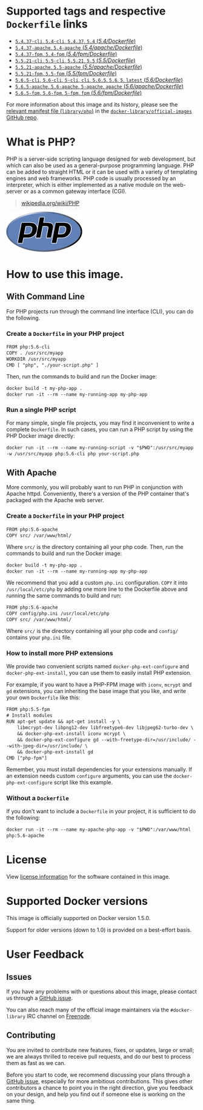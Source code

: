 # Supported tags and respective `Dockerfile` links

-	[`5.4.37-cli`, `5.4-cli`, `5.4.37`, `5.4` (*5.4/Dockerfile*)](https://github.com/docker-library/php/blob/63835823986369ab5982cc6ea1345a962fda5b4a/5.4/Dockerfile)
-	[`5.4.37-apache`, `5.4-apache` (*5.4/apache/Dockerfile*)](https://github.com/docker-library/php/blob/63835823986369ab5982cc6ea1345a962fda5b4a/5.4/apache/Dockerfile)
-	[`5.4.37-fpm`, `5.4-fpm` (*5.4/fpm/Dockerfile*)](https://github.com/docker-library/php/blob/d506059bc4361bfe9b0ce536c7d94f76a37d2c02/5.4/fpm/Dockerfile)
-	[`5.5.21-cli`, `5.5-cli`, `5.5.21`, `5.5` (*5.5/Dockerfile*)](https://github.com/docker-library/php/blob/63835823986369ab5982cc6ea1345a962fda5b4a/5.5/Dockerfile)
-	[`5.5.21-apache`, `5.5-apache` (*5.5/apache/Dockerfile*)](https://github.com/docker-library/php/blob/63835823986369ab5982cc6ea1345a962fda5b4a/5.5/apache/Dockerfile)
-	[`5.5.21-fpm`, `5.5-fpm` (*5.5/fpm/Dockerfile*)](https://github.com/docker-library/php/blob/c871678cc7c8dbc9277832e35f14f3534f2dd0fb/5.5/fpm/Dockerfile)
-	[`5.6.5-cli`, `5.6-cli`, `5-cli`, `cli`, `5.6.5`, `5.6`, `5`, `latest` (*5.6/Dockerfile*)](https://github.com/docker-library/php/blob/63835823986369ab5982cc6ea1345a962fda5b4a/5.6/Dockerfile)
-	[`5.6.5-apache`, `5.6-apache`, `5-apache`, `apache` (*5.6/apache/Dockerfile*)](https://github.com/docker-library/php/blob/63835823986369ab5982cc6ea1345a962fda5b4a/5.6/apache/Dockerfile)
-	[`5.6.5-fpm`, `5.6-fpm`, `5-fpm`, `fpm` (*5.6/fpm/Dockerfile*)](https://github.com/docker-library/php/blob/c871678cc7c8dbc9277832e35f14f3534f2dd0fb/5.6/fpm/Dockerfile)

For more information about this image and its history, please see the [relevant manifest file (`library/php`)](https://github.com/docker-library/official-images/blob/master/library/php) in the [`docker-library/official-images` GitHub repo](https://github.com/docker-library/official-images).

# What is PHP?

PHP is a server-side scripting language designed for web development, but which can also be used as a general-purpose programming language. PHP can be added to straight HTML or it can be used with a variety of templating engines and web frameworks. PHP code is usually processed by an interpreter, which is either implemented as a native module on the web-server or as a common gateway interface (CGI).

> [wikipedia.org/wiki/PHP](http://en.wikipedia.org/wiki/PHP)

![logo](https://raw.githubusercontent.com/docker-library/docs/master/php/logo.png)

# How to use this image.

## With Command Line

For PHP projects run through the command line interface (CLI), you can do the following.

### Create a `Dockerfile` in your PHP project

	FROM php:5.6-cli
	COPY . /usr/src/myapp
	WORKDIR /usr/src/myapp
	CMD [ "php", "./your-script.php" ]

Then, run the commands to build and run the Docker image:

	docker build -t my-php-app .
	docker run -it --rm --name my-running-app my-php-app

### Run a single PHP script

For many simple, single file projects, you may find it inconvenient to write a complete `Dockerfile`. In such cases, you can run a PHP script by using the PHP Docker image directly:

	docker run -it --rm --name my-running-script -v "$PWD":/usr/src/myapp -w /usr/src/myapp php:5.6-cli php your-script.php

## With Apache

More commonly, you will probably want to run PHP in conjunction with Apache httpd. Conveniently, there's a version of the PHP container that's packaged with the Apache web server.

### Create a `Dockerfile` in your PHP project

	FROM php:5.6-apache
	COPY src/ /var/www/html/

Where `src/` is the directory containing all your php code. Then, run the commands to build and run the Docker image:

	docker build -t my-php-app .
	docker run -it --rm --name my-running-app my-php-app

We recommend that you add a custom `php.ini` configuration. `COPY` it into `/usr/local/etc/php` by adding one more line to the Dockerfile above and running the same commands to build and run:

	FROM php:5.6-apache
	COPY config/php.ini /usr/local/etc/php
	COPY src/ /var/www/html/

Where `src/` is the directory containing all your php code and `config/` contains your `php.ini` file.

### How to install more PHP extensions

We provide two convenient scripts named `docker-php-ext-configure` and `docker-php-ext-install`, you can use them to easily install PHP extension.

For example, if you want to have a PHP-FPM image with `iconv`, `mcrypt` and `gd` extensions, you can inheriting the base image that you like, and write your own `Dockerfile` like this:

	FROM php:5.5-fpm
	# Install modules
	RUN apt-get update && apt-get install -y \
	    libmcrypt-dev libpng12-dev libfreetype6-dev libjpeg62-turbo-dev \
	    && docker-php-ext-install iconv mcrypt \
	    && docker-php-ext-configure gd --with-freetype-dir=/usr/include/ --with-jpeg-dir=/usr/include/ \
	    && docker-php-ext-install gd
	CMD ["php-fpm"]

Remember, you must install dependencies for your extensions manually. If an extension needs custom `configure` arguments, you can use the `docker-php-ext-configure` script like this example.

### Without a `Dockerfile`

If you don't want to include a `Dockerfile` in your project, it is sufficient to do the following:

	docker run -it --rm --name my-apache-php-app -v "$PWD":/var/www/html php:5.6-apache

# License

View [license information](http://php.net/license/) for the software contained in this image.

# Supported Docker versions

This image is officially supported on Docker version 1.5.0.

Support for older versions (down to 1.0) is provided on a best-effort basis.

# User Feedback

## Issues

If you have any problems with or questions about this image, please contact us through a [GitHub issue](https://github.com/docker-library/php/issues).

You can also reach many of the official image maintainers via the `#docker-library` IRC channel on [Freenode](https://freenode.net).

## Contributing

You are invited to contribute new features, fixes, or updates, large or small; we are always thrilled to receive pull requests, and do our best to process them as fast as we can.

Before you start to code, we recommend discussing your plans through a [GitHub issue](https://github.com/docker-library/php/issues), especially for more ambitious contributions. This gives other contributors a chance to point you in the right direction, give you feedback on your design, and help you find out if someone else is working on the same thing.
